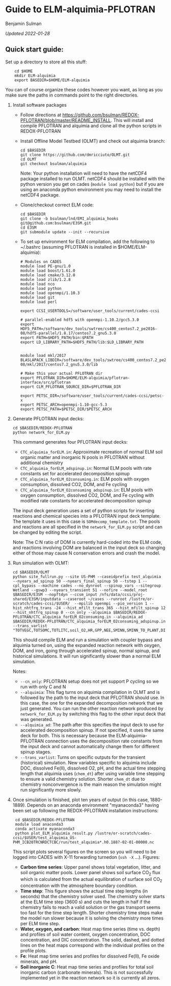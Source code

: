 # Guide to ELM-alquimia-PFLOTRAN

Benjamin Sulman

_Updated 2022-01-28_

## Quick start guide:
Set up a directory to store all this stuff:

        cd $HOME
        mkdir ELM-alquimia
        export BASEDIR=$HOME/ELM-alquimia

You can of course organize these codes however you want, as long as you make sure the paths in commands point to the right directories.

1.	Install software packages
    
    *	Follow directions at https://github.com/bsulman/REDOX-PFLOTRAN/blob/master/README_INSTALL. This will install and compile PFLOTRAN and alquimia and clone all the python scripts in REDOX-PFLOTRAN
    
    *	Install Offline Model Testbed (OLMT) and check out alquimia branch:

            cd $BASEDIR
            git clone https://github.com/dmricciuto/OLMT.git
            cd OLMT
            git checkout bsulman/alquimia

        Note: Your python installation will need to have the netCDF4 package installed to run OLMT. netCDF4 should be installed with the python version you get on cades (`module load python`) but if you are using an anaconda python environment you may need to install the netCDF4 package.
    
    *	Clone/checkout correct ELM code:

            cd $BASEDIR
            git clone -b bsulman/lnd/EMI_alquimia_hooks git@github.com:bsulman/E3SM.git
            cd E3SM
            git submodule update --init --recursive

    *	To set up environment for ELM compilation, add the following to ~/.bashrc (assuming PFLOTRAN is installed in $HOME/ELM-alquimia):

            # Modules on CADES
            module load PE-gnu/1.0
            module load boost/1.61.0
            module load cmake/3.12.0
            module load zlib/1.2.8
            module load nco
            module load python
            module load openmpi/1.10.3
            module load git
            module load perl

            export CCSI_USERTOOLS=/software/user_tools/current/cades-ccsi
            
            # parallel-enabled hdf5 with openmpi-1.10.2/gcc5.3.0
            export HDF5_PATH=/software/dev_tools/swtree/cs400_centos7.2_pe2016-08/hdf5-parallel/1.8.17/centos7.2_gnu5.3.0
            export PATH=$HDF5_PATH/bin:$PATH
            export LD_LIBRARY_PATH=$HDF5_PATH/lib:$LD_LIBRARY_PATH
            
            
            module load mkl/2017
            BLASLAPACK_LIBDIR=/software/dev_tools/swtree/cs400_centos7.2_pe2016-08/mkl/2017/centos7.2_gnu5.3.0/lib

            # Make this your actual PFLOTRAN dir
            export PFLOTRAN_DIR=$HOME/ELM-alquimia/pflotran-interface/src/pflotran
            export CLM_PFLOTRAN_SOURCE_DIR=$PFLOTRAN_DIR

            export PETSC_DIR=/software/user_tools/current/cades-ccsi/petsc-x
            export PETSC_ARCH=openmpi-1.10-gcc-5.3
            export PETSC_PATH=$PETSC_DIR/$PETSC_ARCH

2.	Generate PFLOTRAN input decks:

        cd $BASEDIR/REDOX-PFLOTRAN
        python network_for_ELM.py

    This command generates four PFLOTRAN input decks:
    * `CTC_alquimia_forELM.in`: Approximate recreation of normal ELM soil organic matter and inorganic N pools in PFLOTRAN without additional chemistry
    * `CTC_alquimia_forELM_adspinup.in`: Normal ELM pools with rate constants set for accelerated decomposition spinup
    * `CTC_alquimia_forELM_O2consuming.in`: ELM pools with oxygen consumption, dissolved CO2, DOM, and Fe cycling
    * `CTC_alquimia_forELM_O2consuming_adspinup.in`: ELM pools with oxygen consumption, dissolved CO2, DOM, and Fe cycling with modified rate constants for accelerated decomposition spinup

    The input deck generation uses a set of python scripts for inserting reactions and chemical species into a PFLOTRAN input deck template. The template it uses in this case is `SOMdecomp_template.txt`. The pools and reactions are all specified in the `network_for_ELM.py` script and can be changed by editing the script.

    Note: The C:N ratio of DOM is currently hard-coded into the ELM code, and reactions involving DOM are balanced in the input deck so changing either of those may cause N conservation errors and crash the model.

3.	Run simulation with OLMT:

        cd $BASEDIR/OLMT
        python site_fullrun.py --site US-PHM --caseidprefix test_alquimia  --nyears_ad_spinup 50 --nyears_final_spinup 50 --tstep 1 --cpl_bypass --machine cades --no_dynroot --spinup_vars --sitegroup Wetland --gswp3 --nyears_transient 51 --nofire --model_root $BASEDIR/E3SM --nopftdyn --ccsm_input /nfs/data/ccsi/proj-shared/E3SM/inputdata --caseroot ~/cases --runroot /lustre/or-scratch/cades-ccsi/$USER/  --mpilib openmpi --pio_version 1 --hist_nhtfrq_trans -24 --hist_mfilt_trans 365 --hist_mfilt_spinup 12 --hist_nhtfrq_spinup 0 --cn_only --alquimia $BASEDIR/REDOX-PFLOTRAN/CTC_alquimia_forELM_O2consuming.in --alquimia_ad $BASEDIR/REDOX-PFLOTRAN/CTC_alquimia_forELM_O2consuming_adspinup.in --trans_varlist "TOTVEGC,TOTSOMC,TOTLITC,soil_O2,HR,GPP,NEE,SMINN,SMINN_TO_PLANT,DIC_vr,SIC_vr,H2OSOI,watsat,SOIL1C_vr,SOIL2C_vr,SOIL3C_vr,SOIL4C_vr,LITR1C_vr,LITR2C_vr,LITR3C_vr,DOC_vr,soil_Fe2,soil_FeOxide,soil_pH,chem_dt"

    This should compile ELM and run a simulation with coupler bypass and alquimia turned on, using the expanded reaction network with oxygen, DOM, and iron, going through accelerated spinup, normal spinup, and historical simulations. It will run significantly slower than a normal ELM simulation.
    
    Notes:
    * `--cn_only`: PFLOTRAN setup does not yet support P cycling so we run with only C and N
    * `--alquimia`: This flag turns on alquimia compilation in OLMT and is followed by the path to the input deck that PFLOTRAN should use. In this case, the one for the expanded decomposition network that we just generated. You can run the other reaction network produced by `network_for_ELM.py` by switching this flag to the other input deck that was generated.
    * `--alquimia_ad`: The path after this specifies the input deck to use for accelerated decomposition spinup. If not specified, it uses the same deck for both. This is necessary because the ELM-alquimia-PFLOTRAN connection uses the decomposition rate constants from the input deck and cannot automatically change them for different spinup stages.
    * `--trans_varlist`: Turns on specific outputs for the transient (historical) simulation. New variables specific to alquimia include DOC, dissolved Fe(II), dissolved O2, pH, and the actual time stepping length that alquimia uses (`chem_dt`) after using variable time stepping to ensure a valid chemistry solution. Shorter `chem_dt` due to chemistry nonconvergence is the main reason the simulation might run significantly more slowly.

4. Once simulation is finished, plot ten years of output (in this case, 1880-1889). Depends on an anaconda environment "myanaconda3" having been set up following the REDOX-PFLOTRAN installation instructions:

        cd $BASEDIR/REDOX-PFLOTRAN
        module load anaconda3
        conda activate myanaconda3
        python plot_ELM_alquimia_result.py /lustre/or-scratch/cades-ccsi/$USER/test_alquimia_US-PHM_ICB20TRCNRDCTCBC/run/test_alquimia*.h0.188?-02-01-00000.nc

    This script plots several figures on the screen so you will need to be logged into CADES with X-11 forwarding turnedon (`ssh -X` ...).
    Figures:
    * **Carbon time series**: Upper panel shows total vegetation, litter, and soil organic matter pools. Lower panel shows soil surface CO<sub>2</sub> flux which is calculated from the actual equilibration of surface soil CO<sub>2</sub> concentration with the atmosphere boundary condition.
    * **Time step**: This figure shows the actual time step lengths (in seconds) that the chemistry solver used. The chemistry solver starts at the ELM time step (3600 s) and cuts the length in half if the chemistry fails to reach a valid solution or the gas transport seems too fast for the time step length. Shorter chemistry time steps make the model run slower because it is solving the chemistry more times per ELM time step.
    * **Water, oxygen, and carbon**: Heat map time series (time vs. depth) and profiles of soil water content, oxygen concentration, DOC concentration, and DIC concentration. The solid, dashed, and dotted lines on the heat maps correspond with the individual profiles on the profile plots.
    * **Fe**: Heat map time series and profiles for dissolved Fe(II), Fe oxide minerals, and pH.
    * **Soil inorganic C**: Heat map time series and profiles for total soil inorganic carbon (carbonate minerals). This is not successfully implemented yet in the reaction network so it is currently all zeros.

